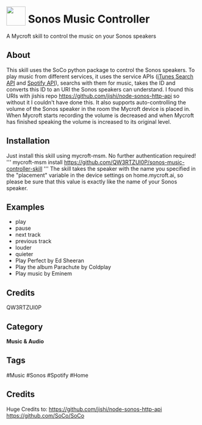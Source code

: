 # <img src="https://raw.githack.com/FortAwesome/Font-Awesome/master/svgs/solid/play-circle.svg" card_color="#000000" width="50" height="50" style="vertical-align:bottom"/> Sonos Music Controller
A Mycroft skill to control the music on your Sonos speakers

## About
This skill uses the SoCo python package to control the Sonos speakers. To play music from different services, it uses the service APIs ([iTunes Search API](https://affiliate.itunes.apple.com/resources/documentation/itunes-store-web-service-search-api/) and [Spotify API](https://developer.spotify.com/documentation/web-api/)), searchs with them for music, takes the ID and converts this ID to an URI the Sonos speakers can understand. I found this URIs with jishis repo https://github.com/jishi/node-sonos-http-api so without it I couldn't have done this.
It also supports auto-controlling the volume of the Sonos speaker in the room the Mycroft device is placed in. When Mycroft starts recording the volume is decreased and when Mycroft has finished speaking the volume is increased to its original level.

## Installation
Just install this skill using mycroft-msm. No further authentication required!
'''
mycroft-msm install https://github.com/QW3RTZUI0P/sonos-music-controller-skill
'''
The skill takes the speaker with the name you specified in the "placement" variable in the device settings on home.mycroft.ai, so please be sure that this value is exactly like the name of your Sonos speaker.


## Examples
* play
* pause
* next track
* previous track
* louder
* quieter
* Play Perfect by Ed Sheeran
* Play the album Parachute by Coldplay
* Play music by Eminem

## Credits
QW3RTZUI0P

## Category
**Music & Audio**

## Tags
#Music
#Sonos
#Spotify
#Home

## Credits
Huge Credits to: https://github.com/jishi/node-sonos-http-api
https://github.com/SoCo/SoCo
